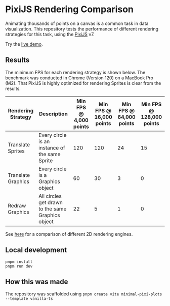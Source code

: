 # PixiJS Rendering Comparison

Animating thousands of points on a canvas is a common task in data visualization.
This repository tests the performance of different rendering strategies for this task, using the [PixiJS](https://github.com/pixijs/pixijs) v7. 

Try the [live demo](https://etowahadams.github.io/pixijs-rendering-comparison/).

## Results

The minimum FPS for each rendering strategy is shown below. The benchmark was conducted in Chrome (Version 120) on a MacBook Pro (M2). 
That PixiJS is highly optimized for rendering Sprites is clear from the results.

| Rendering Strategy | Description                                       | Min FPS @ 4,000 points | Min FPS @ 16,000 points | Min FPS @ 64,000 points | Min FPS @ 128,000 points |
| ------------------ | ------------------------------------------------- | ---------------------- | ----------------------- | ----------------------- | ------------------------ |
| Translate Sprites  | Every circle is an instance of the same Sprite    | 120                    | 120                     | 24                      | 15                       |
| Translate Graphics | Every circle is a Graphics object                 | 60                     | 30                      | 3                       | 0                        |
| Redraw Graphics    | All circles get drawn to the same Graphics object | 22                     | 5                       | 1                       | 0                        |

See [here](https://benchmarks.slaylines.io/) for a comparison of different 2D rendering engines.

## Local development

```
pnpm install
pnpm run dev
```

## How this was made

The repository was scaffolded using `pnpm create vite minimal-pixi-plots --template vanilla-ts`
